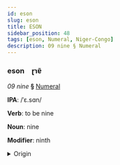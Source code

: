 ```yaml
---
id: eson
slug: eson
title: ESON
sidebar_position: 48
tags: [eson, Numeral, Niger-Congo]
description: 09 nine § Numeral
---
```


### eson&emsp;<span kind="abugida">ɽɿɐ̃</span>

*09 nine* **§** [Numeral](../../tags/Numeral)

**IPA**: /ˈɛ.sɑn/

**Verb**: to be nine

**Noun**: nine

**Modifier**: ninth

<details>
    <summary>Origin</summary>
    Yoruba ẹ̀sán /'ɛ.sän/<br/>
    <em>Niger-Congo Language Family</em>
</details>